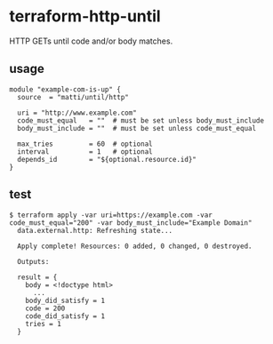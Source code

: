# terraform-http-until

HTTP GETs until code and/or body matches.

## usage

    module "example-com-is-up" {
      source  = "matti/until/http"

      uri = "http://www.example.com"
      code_must_equal   = ""  # must be set unless body_must_include
      body_must_include = ""  # must be set unless code_must_equal

      max_tries         = 60  # optional
      interval          = 1   # optional
      depends_id        = "${optional.resource.id}"
    }

## test

    $ terraform apply -var uri=https://example.com -var code_must_equal="200" -var body_must_include="Example Domain"
      data.external.http: Refreshing state...

      Apply complete! Resources: 0 added, 0 changed, 0 destroyed.

      Outputs:

      result = {
        body = <!doctype html>
          ...
        body_did_satisfy = 1
        code = 200
        code_did_satisfy = 1
        tries = 1
      }
